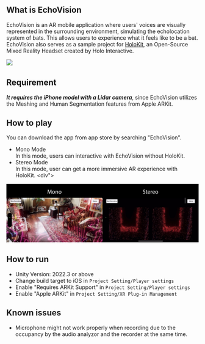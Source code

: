## What is EchoVision

EchoVision is an AR mobile application where users' voices are visually represented in the surrounding environment, simulating the echolocation system of bats. This allows users to experience what it feels like to be a bat. <br>
EchoVision also serves as a sample project for [HoloKit](https://holokit.io/), an Open-Source Mixed Reality Headset created by Holo Interactive.
<div>
<img src="Documentation~/images/preview.avif" width="480" />
</div>


## Requirement
***It requires the iPhone model with a Lidar camera***, since EchoVision utilizes the Meshing and Human Segmentation features from Apple ARKit.


## How to play
You can download the app from app store by searching "EchoVision". 
- Mono Mode<br>
  In this mode, users can interactive with EchoVision without HoloKit.
- Stereo Mode<br>
  In this mode, user can get a more immersive AR experience with HoloKit.
<div">
<img src="Documentation~/images/mode.jpg" width="600" />
</div>


## How to run
- Unity Version: 2022.3 or above
- Change build target to iOS in `Project Setting/Player settings`
- Enable "Requires ARKit Support" in `Project Setting/Player settings`
- Enable "Apple ARKit" in `Project Setting/XR Plug-in Management`


## Known issues
- Microphone might not work properly when recording due to the occupancy by the audio analyzor and the recorder at the same time. 


